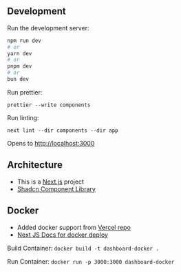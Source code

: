 ## Development

Run the development server:

```bash
npm run dev
# or
yarn dev
# or
pnpm dev
# or
bun dev
```
Run prettier:

`prettier --write components`

Run linting:

`next lint --dir components --dir app`

Opens to [http://localhost:3000](http://localhost:3000)

## Architecture

* This is a [Next.js](https://nextjs.org) project
* [Shadcn Component Library](https://ui.shadcn.com/docs/)

## Docker

* Added docker support from [Vercel repo](https://github.com/vercel/next.js/tree/canary/examples/with-docker)
* [Next JS Docs for docker deploy](https://nextjs.org/docs/app/building-your-application/deploying#docker-image)

Build Container:
`docker build -t dashboard-docker .`

Run Container:
`docker run -p 3000:3000 dashboard-docker`

